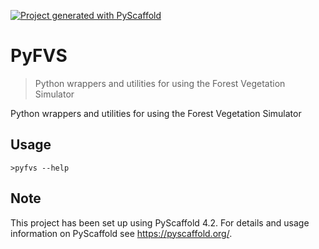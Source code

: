 <!-- These are examples of badges you might want to add to your README:
     please update the URLs accordingly

[![Built Status](https://api.cirrus-ci.com/github/forest-modeling/PyFVS.svg?branch=main)](https://cirrus-ci.com/github/forest-modeling/PyFVS)
[![ReadTheDocs](https://readthedocs.org/projects/PyFVS/badge/?version=latest)](https://PyFVS.readthedocs.io/en/stable/)
[![Coveralls](https://img.shields.io/coveralls/github/<USER>/PyFVS/main.svg)](https://coveralls.io/r/<USER>/PyFVS)
[![PyPI-Server](https://img.shields.io/pypi/v/PyFVS.svg)](https://pypi.org/project/PyFVS/)
[![Conda-Forge](https://img.shields.io/conda/vn/conda-forge/PyFVS.svg)](https://anaconda.org/conda-forge/PyFVS)
[![Monthly Downloads](https://pepy.tech/badge/PyFVS/month)](https://pepy.tech/project/PyFVS)
[![Twitter](https://img.shields.io/twitter/url/http/shields.io.svg?style=social&label=Twitter)](https://twitter.com/PyFVS)
-->

[![Project generated with PyScaffold](https://img.shields.io/badge/-PyScaffold-005CA0?logo=pyscaffold)](https://pyscaffold.org/)

# PyFVS

> Python wrappers and utilities for using the Forest Vegetation Simulator

Python wrappers and utilities for using the Forest Vegetation Simulator

## Usage

    >pyfvs --help

<!-- pyscaffold-notes -->

## Note

This project has been set up using PyScaffold 4.2. For details and usage
information on PyScaffold see https://pyscaffold.org/.
